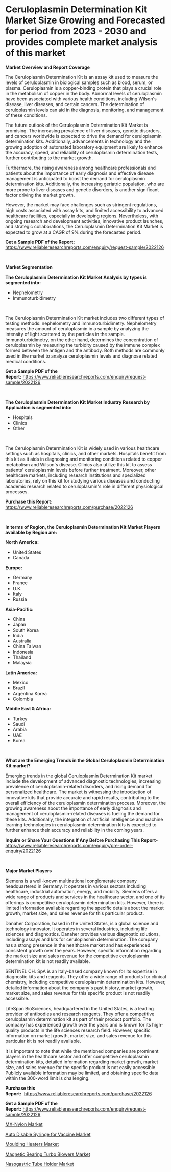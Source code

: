 <p><h1>Ceruloplasmin Determination Kit Market Size Growing and Forecasted for period from 2023 - 2030 and provides complete market analysis of this market</h1></p><p><strong>Market Overview and Report Coverage</strong></p>
<p><p>The Ceruloplasmin Determination Kit is an assay kit used to measure the levels of ceruloplasmin in biological samples such as blood, serum, or plasma. Ceruloplasmin is a copper-binding protein that plays a crucial role in the metabolism of copper in the body. Abnormal levels of ceruloplasmin have been associated with various health conditions, including Wilson's disease, liver diseases, and certain cancers. The determination of ceruloplasmin levels can aid in the diagnosis, monitoring, and management of these conditions.</p><p>The future outlook of the Ceruloplasmin Determination Kit Market is promising. The increasing prevalence of liver diseases, genetic disorders, and cancers worldwide is expected to drive the demand for ceruloplasmin determination kits. Additionally, advancements in technology and the growing adoption of automated laboratory equipment are likely to enhance the accuracy, speed, and reliability of ceruloplasmin determination tests, further contributing to the market growth.</p><p>Furthermore, the rising awareness among healthcare professionals and patients about the importance of early diagnosis and effective disease management is anticipated to boost the demand for ceruloplasmin determination kits. Additionally, the increasing geriatric population, who are more prone to liver diseases and genetic disorders, is another significant factor driving the market growth.</p><p>However, the market may face challenges such as stringent regulations, high costs associated with assay kits, and limited accessibility to advanced healthcare facilities, especially in developing regions. Nevertheless, with ongoing research and development activities, innovative product launches, and strategic collaborations, the Ceruloplasmin Determination Kit Market is expected to grow at a CAGR of 9% during the forecasted period.</p></p>
<p><strong>Get a Sample PDF of the Report:</strong> <a href="https://www.reliableresearchreports.com/enquiry/request-sample/2022126">https://www.reliableresearchreports.com/enquiry/request-sample/2022126</a></p>
<p>&nbsp;</p>
<p><strong>Market Segmentation</strong></p>
<p><strong>The Ceruloplasmin Determination Kit Market Analysis by types is segmented into:</strong></p>
<p><ul><li>Nephelometry</li><li>Immunoturbidimetry</li></ul></p>
<p>&nbsp;</p>
<p><p>The Ceruloplasmin Determination Kit market includes two different types of testing methods: nephelometry and immunoturbidimetry. Nephelometry measures the amount of ceruloplasmin in a sample by analyzing the intensity of light scattered by the particles in the sample. Immunoturbidimetry, on the other hand, determines the concentration of ceruloplasmin by measuring the turbidity caused by the immune complex formed between the antigen and the antibody. Both methods are commonly used in the market to analyze ceruloplasmin levels and diagnose related medical conditions.</p></p>
<p><strong>Get a Sample PDF of the Report:</strong>&nbsp;<a href="https://www.reliableresearchreports.com/enquiry/request-sample/2022126">https://www.reliableresearchreports.com/enquiry/request-sample/2022126</a></p>
<p>&nbsp;</p>
<p><strong>The Ceruloplasmin Determination Kit Market Industry Research by Application is segmented into:</strong></p>
<p><ul><li>Hospitals</li><li>Clinics</li><li>Other</li></ul></p>
<p>&nbsp;</p>
<p><p>The Ceruloplasmin Determination Kit is widely used in various healthcare settings such as hospitals, clinics, and other markets. Hospitals benefit from this kit as it aids in diagnosing and monitoring conditions related to copper metabolism and Wilson's disease. Clinics also utilize this kit to assess patients' ceruloplasmin levels before further treatment. Moreover, other healthcare markets, including research institutions and specialized laboratories, rely on this kit for studying various diseases and conducting academic research related to ceruloplasmin's role in different physiological processes.</p></p>
<p><strong>Purchase this Report:</strong>&nbsp; <a href="https://www.reliableresearchreports.com/purchase/2022126">https://www.reliableresearchreports.com/purchase/2022126</a></p>
<p>&nbsp;</p>
<p><strong>In terms of Region, the Ceruloplasmin Determination Kit Market Players available by Region are:</strong></p>
<p>
    <p> <strong> North America: </strong>
        <ul>
            <li>United States</li>
            <li>Canada</li>
        </ul>
        </p> 
    <p> <strong> Europe: </strong>
        <ul>
            <li>Germany</li>
            <li>France</li>
            <li>U.K.</li>
            <li>Italy</li>
            <li>Russia</li>
        </ul>
        </p> 
    <p> <strong> Asia-Pacific: </strong>
        <ul>
            <li>China</li>
            <li>Japan</li>
            <li>South Korea</li>
            <li>India</li>
            <li>Australia</li>
            <li>China Taiwan</li>
            <li>Indonesia</li>
            <li>Thailand</li>
            <li>Malaysia</li>
        </ul>
        </p> 
    <p> <strong> Latin America: </strong>
        <ul>
            <li>Mexico</li>
            <li>Brazil</li>
            <li>Argentina Korea</li>
            <li>Colombia</li>
        </ul>
        </p> 
    <p> <strong> Middle East & Africa: </strong>
        <ul>
            <li>Turkey</li>
            <li>Saudi</li>
            <li>Arabia</li>
            <li>UAE</li>
            <li>Korea</li>
        </ul>
    </p>
    </p>
<p>&nbsp;</p>
<p><strong>What are the Emerging Trends in the Global Ceruloplasmin Determination Kit market?</strong></p>
<p><p>Emerging trends in the global Ceruloplasmin Determination Kit market include the development of advanced diagnostic technologies, increasing prevalence of ceruloplasmin-related disorders, and rising demand for personalized healthcare. The market is witnessing the introduction of innovative kits that provide accurate and rapid results, contributing to the overall efficiency of the ceruloplasmin determination process. Moreover, the growing awareness about the importance of early diagnosis and management of ceruloplasmin-related diseases is fueling the demand for these kits. Additionally, the integration of artificial intelligence and machine learning technologies in ceruloplasmin determination kits is expected to further enhance their accuracy and reliability in the coming years.</p></p>
<p><strong>Inquire or Share Your Questions If Any Before Purchasing This Report</strong>- <a href="https://www.reliableresearchreports.com/enquiry/pre-order-enquiry/2022126">https://www.reliableresearchreports.com/enquiry/pre-order-enquiry/2022126</a></p>
<p>&nbsp;</p>
<p><strong>Major Market Players</strong></p>
<p><p>Siemens is a well-known multinational conglomerate company headquartered in Germany. It operates in various sectors including healthcare, industrial automation, energy, and mobility. Siemens offers a wide range of products and services in the healthcare sector, and one of its offerings is competitive ceruloplasmin determination kits. However, there is limited information available regarding the specific details about the market growth, market size, and sales revenue for this particular product.</p><p>Danaher Corporation, based in the United States, is a global science and technology innovator. It operates in several industries, including life sciences and diagnostics. Danaher provides various diagnostic solutions, including assays and kits for ceruloplasmin determination. The company has a strong presence in the healthcare market and has experienced consistent growth over the years. However, specific information regarding the market size and sales revenue for the competitive ceruloplasmin determination kit is not readily available.</p><p>SENTINEL CH. SpA is an Italy-based company known for its expertise in diagnostic kits and reagents. They offer a wide range of products for clinical chemistry, including competitive ceruloplasmin determination kits. However, detailed information about the company's past history, market growth, market size, and sales revenue for this specific product is not readily accessible.</p><p>LifeSpan BioSciences, headquartered in the United States, is a leading provider of antibodies and research reagents. They offer a competitive ceruloplasmin determination kit as part of their product portfolio. The company has experienced growth over the years and is known for its high-quality products in the life sciences research field. However, specific information on market growth, market size, and sales revenue for this particular kit is not readily available.</p><p>It is important to note that while the mentioned companies are prominent players in the healthcare sector and offer competitive ceruloplasmin determination kits, detailed information regarding market growth, market size, and sales revenue for the specific product is not easily accessible. Publicly available information may be limited, and obtaining specific data within the 300-word limit is challenging.</p></p>
<p><strong>Purchase this Report:</strong>&nbsp;&nbsp;<a href="https://www.reliableresearchreports.com/purchase/2022126">https://www.reliableresearchreports.com/purchase/2022126</a></p>
<p></p>
<p><strong>Get a Sample PDF of the Report:</strong>&nbsp;<a href="https://www.reliableresearchreports.com/enquiry/request-sample/2022126">https://www.reliableresearchreports.com/enquiry/request-sample/2022126</a></p>
<p><p><a href="https://medium.com/@rajuchacharp23/mx-nylon-market-size-and-market-trends-complete-industry-overview-2023-to-2030-c954d5213e1a">MX-Nylon Market</a></p><p><a href="https://github.com/NorbertYates/Market-Research-Report-List-2/blob/main/auto-disable-syringe-for-vaccine-market.md">Auto Disable Syringe for Vaccine Market</a></p><p><a href="https://medium.com/@jaydonhyatt2023/moulding-heaters-market-insight-market-trends-growth-forecasted-from-2023-to-2030-4059bf5a022c">Moulding Heaters Market</a></p><p><a href="https://medium.com/@juananienow/magnetic-bearing-turbo-blowers-market-analysis-and-sze-forecasted-for-period-from-2023-to-2030-fdf497a3d08c">Magnetic Bearing Turbo Blowers Market</a></p><p><a href="https://github.com/GroverBarry/Market-Research-Report-List-2/blob/main/nasogastric-tube-holder-market.md">Nasogastric Tube Holder Market</a></p></p>